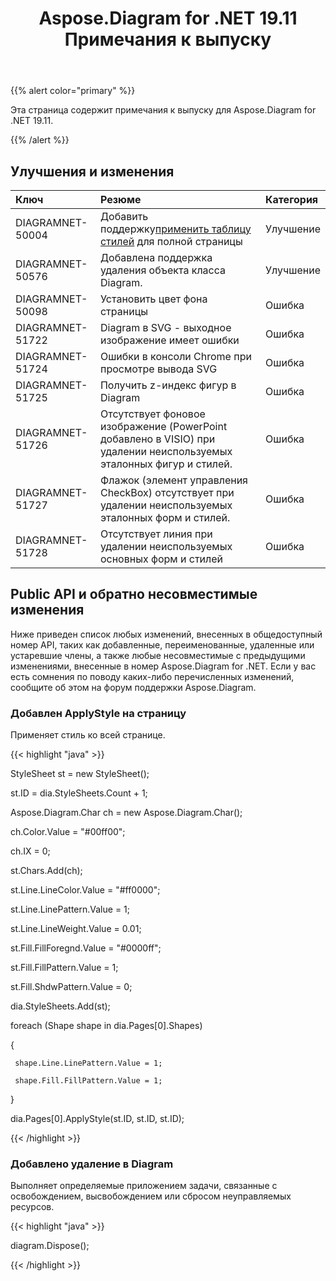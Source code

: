 ﻿---
title: Aspose.Diagram for .NET 19.11 Примечания к выпуску
type: docs
weight: 20
url: /ru/net/aspose-diagram-for-net-19-11-release-notes/
---
{{% alert color="primary" %}} 

Эта страница содержит примечания к выпуску для Aspose.Diagram for .NET 19.11.

{{% /alert %}} 
## **Улучшения и изменения**

|**Ключ**|**Резюме**|**Категория**|
|:- |:- |:- |
|DIAGRAMNET-50004| Добавить поддержку[применить таблицу стилей](/diagram/ru/net/format-visio-pages/) для полной страницы|Улучшение|
|DIAGRAMNET-50576|Добавлена поддержка удаления объекта класса Diagram.|Улучшение|
|DIAGRAMNET-50098|Установить цвет фона страницы|Ошибка|
|DIAGRAMNET-51722|Diagram в SVG - выходное изображение имеет ошибки|Ошибка|
|DIAGRAMNET-51724|Ошибки в консоли Chrome при просмотре вывода SVG|Ошибка|
|DIAGRAMNET-51725|Получить z-индекс фигур в Diagram|Ошибка|
|DIAGRAMNET-51726|Отсутствует фоновое изображение (PowerPoint добавлено в VISIO) при удалении неиспользуемых эталонных фигур и стилей.|Ошибка|
|DIAGRAMNET-51727|Флажок (элемент управления CheckBox) отсутствует при удалении неиспользуемых эталонных форм и стилей.|Ошибка|
|DIAGRAMNET-51728|Отсутствует линия при удалении неиспользуемых основных форм и стилей|Ошибка|

## **Public API и обратно несовместимые изменения**
Ниже приведен список любых изменений, внесенных в общедоступный номер API, таких как добавленные, переименованные, удаленные или устаревшие члены, а также любые несовместимые с предыдущими изменениями, внесенные в номер Aspose.Diagram for .NET. Если у вас есть сомнения по поводу каких-либо перечисленных изменений, сообщите об этом на форум поддержки Aspose.Diagram.
### **Добавлен ApplyStyle на страницу**
Применяет стиль ко всей странице.

{{< highlight "java" >}}

StyleSheet st = new StyleSheet();

st.ID = dia.StyleSheets.Count + 1;

Aspose.Diagram.Char ch = new Aspose.Diagram.Char();

ch.Color.Value = "#00ff00";

ch.IX = 0;

st.Chars.Add(ch);

st.Line.LineColor.Value = "#ff0000";

st.Line.LinePattern.Value = 1;

st.Line.LineWeight.Value = 0.01;

st.Fill.FillForegnd.Value = "#0000ff";

st.Fill.FillPattern.Value = 1;

st.Fill.ShdwPattern.Value = 0;

dia.StyleSheets.Add(st);

foreach (Shape shape in dia.Pages[0].Shapes)

{

     shape.Line.LinePattern.Value = 1;
    
     shape.Fill.FillPattern.Value = 1;

}

dia.Pages[0].ApplyStyle(st.ID, st.ID, st.ID);

{{< /highlight >}}
### **Добавлено удаление в Diagram**
Выполняет определяемые приложением задачи, связанные с освобождением, высвобождением или сбросом неуправляемых ресурсов.

{{< highlight "java" >}}

 diagram.Dispose();

{{< /highlight >}}
